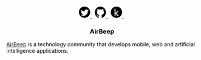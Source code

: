 [comment]: # "####################################################################"
[comment]: # "Social Networks"
[comment]: # "In this section, different social media links will be shared to"
[comment]: # "interact with the community. The order of the icons from left to"
[comment]: # "right is below:"
[comment]: # "Twitter"
[comment]: # "GitHub"
[comment]: # "Kaggle"
[comment]: # "####################################################################"

<p align="center">
    <a href="https://twitter.com/AirBeepIO" target="_blank" rel="nofollow">
        <img src="https://github.com/AirBeep/AirBeep/blob/main/images/networks/twitter.svg" alt="Twitter" width="30px" height="30px" />
    </a> &nbsp;
    <a href="https://github.com/AirBeep" target="_blank" rel="nofollow">
        <img src="https://github.com/AirBeep/AirBeep/blob/main/images/networks/github.svg" alt="GitHub" width="30px" height="30px" />
    </a> &nbsp;
    <a href="https://www.kaggle.com/AirBeep" target="_blank" rel="nofollow">
        <img src="https://github.com/AirBeep/AirBeep/blob/main/images/networks/kaggle.svg" alt="Kaggle" width="30px" height="30px" />
    </a> &nbsp;
</p>

[comment]: # "####################################################################"
[comment]: # "AirBeep (Company)"
[comment]: # "In this section, different social media links will be shared to"
[comment]: # "interact with the community. The order of the icons from left to"
[comment]: # "right is below:"
[comment]: # "####################################################################"

<div class="header">
    <h3 style="color:black;" align="center">AirBeep</h3>
    <p style="color:black;">
        <a href="https://airbeep.github.io/">AirBeep</a> is a technology community that develops mobile, web and artificial intelligence applications.
    </p>
</div>
